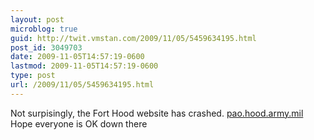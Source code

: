 ```yaml
---
layout: post
microblog: true
guid: http://twit.vmstan.com/2009/11/05/5459634195.html
post_id: 3049703
date: 2009-11-05T14:57:19-0600
lastmod: 2009-11-05T14:57:19-0600
type: post
url: /2009/11/05/5459634195.html
---
```

Not surpisingly, the Fort Hood website has crashed. [pao.hood.army.mil](http://pao.hood.army.mil/) Hope everyone is OK down there
